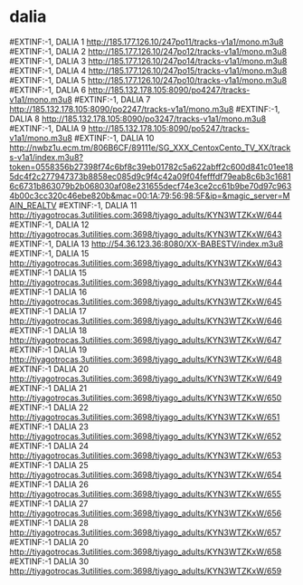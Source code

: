 # dalia

#EXTINF:-1, DALIA 1
http://185.177.126.10/247po11/tracks-v1a1/mono.m3u8
#EXTINF:-1, DALIA 2
http://185.177.126.10/247po12/tracks-v1a1/mono.m3u8
#EXTINF:-1, DALIA 3
http://185.177.126.10/247po14/tracks-v1a1/mono.m3u8
#EXTINF:-1, DALIA 4
http://185.177.126.10/247po15/tracks-v1a1/mono.m3u8
#EXTINF:-1, DALIA 5
http://185.177.126.10/247po10/tracks-v1a1/mono.m3u8
#EXTINF:-1, DALIA 6
http://185.132.178.105:8090/po4247/tracks-v1a1/mono.m3u8
#EXTINF:-1, DALIA 7
http://185.132.178.105:8090/po2247/tracks-v1a1/mono.m3u8
#EXTINF:-1, DALIA 8
http://185.132.178.105:8090/po3247/tracks-v1a1/mono.m3u8
#EXTINF:-1, DALIA 9
http://185.132.178.105:8090/po5247/tracks-v1a1/mono.m3u8
#EXTINF:-1, DALIA 10
http://nwbz1u.ecm.tm/806B6CF/89111e/SG_XXX_CentoxCento_TV_XX/tracks-v1a1/index.m3u8?token=0558356b27398f74c6bf8c39eb01782c5a622abff2c600d841c01ee185dc4f2c277947373b8858ec085d9c9f4c42a09f04fefffdf79eab8c6b3c16816c6731b863079b2b068030af08e231655decf74e3ce2cc61b9be70d97c9634b00c3cc320c46ebe820b&mac=00:1A:79:56:98:5F&ip=&magic_server=MAIN_REALTV
#EXTINF:-1, DALIA 11
http://tiyagotrocas.3utilities.com:3698/tiyago_adults/KYN3WTZKxW/644
#EXTINF:-1, DALIA 12
http://tiyagotrocas.3utilities.com:3698/tiyago_adults/KYN3WTZKxW/643
#EXTINF:-1, DALIA 13
http://54.36.123.36:8080/XX-BABESTV/index.m3u8
#EXTINF:-1, DALIA 15
http://tiyagotrocas.3utilities.com:3698/tiyago_adults/KYN3WTZKxW/643
#EXTINF:-1 DALIA 15
http://tiyagotrocas.3utilities.com:3698/tiyago_adults/KYN3WTZKxW/644
#EXTINF:-1 DALIA 16
http://tiyagotrocas.3utilities.com:3698/tiyago_adults/KYN3WTZKxW/645
#EXTINF:-1 DALIA 17
http://tiyagotrocas.3utilities.com:3698/tiyago_adults/KYN3WTZKxW/646
#EXTINF:-1 DALIA 18
http://tiyagotrocas.3utilities.com:3698/tiyago_adults/KYN3WTZKxW/647
#EXTINF:-1 DALIA 19
http://tiyagotrocas.3utilities.com:3698/tiyago_adults/KYN3WTZKxW/648
#EXTINF:-1 DALIA 20
http://tiyagotrocas.3utilities.com:3698/tiyago_adults/KYN3WTZKxW/649
#EXTINF:-1 DALIA 21
http://tiyagotrocas.3utilities.com:3698/tiyago_adults/KYN3WTZKxW/650
#EXTINF:-1 DALIA 22
http://tiyagotrocas.3utilities.com:3698/tiyago_adults/KYN3WTZKxW/651
#EXTINF:-1 DALIA 23
http://tiyagotrocas.3utilities.com:3698/tiyago_adults/KYN3WTZKxW/652
#EXTINF:-1 DALIA 24
http://tiyagotrocas.3utilities.com:3698/tiyago_adults/KYN3WTZKxW/653
#EXTINF:-1 DALIA 25
http://tiyagotrocas.3utilities.com:3698/tiyago_adults/KYN3WTZKxW/654
#EXTINF:-1 DALIA 26
http://tiyagotrocas.3utilities.com:3698/tiyago_adults/KYN3WTZKxW/655
#EXTINF:-1 DALIA 27
http://tiyagotrocas.3utilities.com:3698/tiyago_adults/KYN3WTZKxW/656
#EXTINF:-1 DALIA 28
http://tiyagotrocas.3utilities.com:3698/tiyago_adults/KYN3WTZKxW/657
#EXTINF:-1 DALIA 20
http://tiyagotrocas.3utilities.com:3698/tiyago_adults/KYN3WTZKxW/658
#EXTINF:-1 DALIA 30
http://tiyagotrocas.3utilities.com:3698/tiyago_adults/KYN3WTZKxW/659
